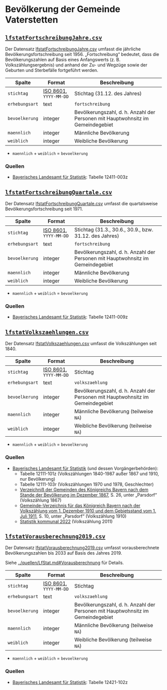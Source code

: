 # Bevölkerung der Gemeinde Vaterstetten

## [`lfstatFortschreibungJahre.csv`](./lfstatFortschreibungJahre.csv)

Der Datensatz [lfstatFortschreibungJahre.csv](./lfstatFortschreibungJahre.csv) umfasst die jährliche Bevölkerungsfortschreibung seit 1956. „Fortschreibung“ bedeutet, dass die Bevölkerungszahlen auf Basis eines Anfangswerts (z.&nbsp;B. Volkszählungsergebnis) und anhand der Zu- und Wegzüge sowie der Geburten und Sterbefälle fortgeführt werden.

|Spalte|Format|Beschreibung
|-|-|-
|`stichtag`|[ISO 8601](https://de.wikipedia.org/wiki/ISO_8601), `YYYY-MM-DD`|Stichtag (31.12. des Jahres)
|`erhebungsart`|text|`fortschreibung`
|`bevoelkerung`|integer|Bevölkerungszahl, d.&nbsp;h. Anzahl der Personen mit Hauptwohnsitz im Gemeindegebiet
|`maennlich`|integer|Männliche Bevölkerung
|`weiblich`|integer|Weibliche Bevölkerung

* `maennlich` + `weiblich` = `bevoelkerung`

### Quellen

- [Bayerisches Landesamt für Statistik](../quellen/LfStat.md): Tabelle 12411-003z



## [`lfstatFortschreibungQuartale.csv`](./lfstatFortschreibungQuartale.csv)

Der Datensatz [lfstatFortschreibungQuartale.csv](./lfstatFortschreibungQuartale.csv) umfasst die quartalsweise Bevölkerungsfortschreibung seit 1971.

|Spalte|Format|Beschreibung
|-|-|-
|`stichtag`|[ISO 8601](https://de.wikipedia.org/wiki/ISO_8601), `YYYY-MM-DD`|Stichtag (31.3., 30.6., 30.9., bzw. 31.12. des Jahres)
|`erhebungsart`|text|`fortschreibung`
|`bevoelkerung`|integer|Bevölkerungszahl, d.&nbsp;h. Anzahl der Personen mit Hauptwohnsitz im Gemeindegebiet
|`maennlich`|integer|Männliche Bevölkerung
|`weiblich`|integer|Weibliche Bevölkerung

* `maennlich` + `weiblich` = `bevoelkerung`

### Quellen

- [Bayerisches Landesamt für Statistik](../quellen/LfStat.md): Tabelle 12411-009z



## [`lfstatVolkszaehlungen.csv`](./lfstatVolkszaehlungen.csv)

Der Datensatz [lfstatVolkszaehlungen.csv](./lfstatVolkszaehlungen.csv) umfasst die Volkszählungen seit 1840.

|Spalte|Format|Beschreibung
|-|-|-
|`stichtag`|[ISO 8601](https://de.wikipedia.org/wiki/ISO_8601), `YYYY-MM-DD`|Stichtag
|`erhebungsart`|text|`volkszaehlung`
|`bevoelkerung`|integer|Bevölkerungszahl, d.&nbsp;h. Anzahl der Personen mit Hauptwohnsitz im Gemeindegebiet
|`maennlich`|integer|Männliche Bevölkerung (teilweise `NA`)
|`weiblich`|integer|Weibliche Bevölkerung (teilweise `NA`)

* `maennlich` + `weiblich` = `bevoelkerung`

### Quellen

- [Bayerisches Landesamt für Statistik](../quellen/LfStat.md) (und dessen Vorgängerbehörden):
  - Tabelle 12111-101z (Volkszählungen 1840-1987 außer 1867 und 1910, nur Bevölkerung)
  - Tabelle 12111-103r (Volkszählungen 1970 und 1978, Geschlechter)
  - [Verzeichniß der Gemeinden des Königreichs Bayern nach dem Stande der Bevölkerung im Dezember 1867](https://www.bavarikon.de/object/bav:BSB-MDZ-00000BSB10316430), S. 26, unter „Parsdorf“ (Volkszählung 1867)
  - [Gemeinde-Verzeichnis für das Königreich Bayern nach der Volkszählung vom 1. Dezember 1910 und dem Gebietsstand vom 1. Juli 1911](http://www.literature.at/viewer.alo?objid=10516&viewmode=fullscreen), S. 10, unter „Parsdorf“ (Volkszählung 1910)
  - [Statistik kommunal 2022](https://www.statistik.bayern.de/mam/produkte/statistik_kommunal/2022/09175132.pdf) (Volkszählung 2011)



## [`lfstatVorausberechnung2019.csv`](./lfstatVorausberechnung2019.csv)

Der Datensatz [lfstatVorausberechnung2019.csv](./lfstatVorausberechnung2019.csv) umfasst vorausberechnete Bevölkerungszahlen bis 2033 auf Basis des Jahres 2019.

Siehe [../quellen/LfStat.md#Vorausberechnung](../quellen/LfStat.md#Vorausberechnung) für Details.

|Spalte|Format|Beschreibung
|-|-|-
|`stichtag`|[ISO 8601](https://de.wikipedia.org/wiki/ISO_8601), `YYYY-MM-DD`|Stichtag
|`erhebungsart`|text|`volkszaehlung`
|`bevoelkerung`|integer|Bevölkerungszahl, d.&nbsp;h. Anzahl der Personen mit Hauptwohnsitz im Gemeindegebiet
|`maennlich`|integer|Männliche Bevölkerung (teilweise `NA`)
|`weiblich`|integer|Weibliche Bevölkerung (teilweise `NA`)

* `maennlich` + `weiblich` = `bevoelkerung`

### Quellen

- [Bayerisches Landesamt für Statistik](../quellen/LfStat.md): Tabelle 12421-102z
